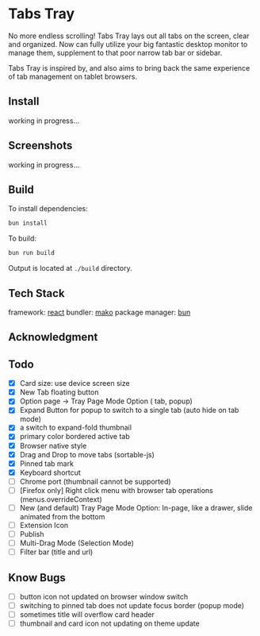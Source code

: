 # Tabs Tray

No more endless scrolling! Tabs Tray lays out all tabs on the screen, clear and organized. Now can fully utilize your big fantastic desktop monitor to manage them, supplement to that poor narrow tab bar or sidebar.

Tabs Tray is inspired by, and also aims to bring back the same experience of tab management on tablet browsers.


## Install

working in progress...

## Screenshots

working in progress...

## Build

To install dependencies:

```bash
bun install
```

To build:

```bash
bun run build
```

Output is located at `./build` directory.

## Tech Stack

framework: [react](https://react.dev/)
bundler: [mako](https://makojs.dev/)
package manager: [bun](https://bun.sh/)

## Acknowledgment



## Todo

- [x] Card size: use device screen size
- [x] New Tab floating button
- [x] Option page -> Tray Page Mode Option ( tab, popup)
- [x] Expand Button for popup to switch to a single tab (auto hide on tab mode)
- [x] a switch to expand-fold thumbnail
- [x] primary color bordered active tab
- [x] Browser native style
- [x] Drag and Drop to move tabs (sortable-js)
- [x] Pinned tab mark
- [x] Keyboard shortcut
- [ ] Chrome port (thumbnail cannot be supported)
- [ ] [Firefox only] Right click menu with browser tab operations (menus.overrideContext)
- [ ] New (and default) Tray Page Mode Option: In-page, like a drawer, slide animated from the bottom
- [ ] Extension Icon
- [ ] Publish
- [ ] Multi-Drag Mode (Selection Mode)
- [ ] Filter bar (title and url)

## Know Bugs

- [ ] button icon not updated on browser window switch
- [ ] switching to pinned tab does not update focus border (popup mode)
- [ ] sometimes title will overflow card header
- [ ] thumbnail and card icon not updating on theme update